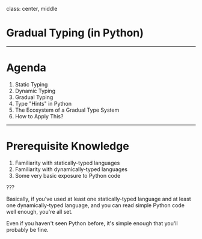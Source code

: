 class: center, middle

# Gradual Typing (in Python)

---

# Agenda

1. Static Typing
2. Dynamic Typing
3. Gradual Typing
4. Type "Hints" in Python
5. The Ecosystem of a Gradual Type System
6. How to Apply This?

---

# Prerequisite Knowledge

1. Familiarity with statically-typed languages
2. Familiarity with dynamically-typed languages
3. Some very basic exposure to Python code

???

Basically, if you've used at least one statically-typed language and at least one dynamically-typed language, and you can read simple Python code well enough, you're all set.

Even if you haven't seen Python before, it's simple enough that you'll probably be fine.

